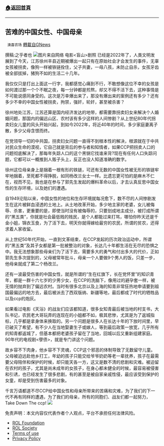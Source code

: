 ###  [:house:返回首頁](https://github.com/ourhimalayas/txt)
---


## 苦难的中国女性、中国母亲
` 澳喜农场` [轉載自GNews](https://gnews.org/zh-hans/1996915/)

撰稿:之乎者也
![](https://assets.gnews.org/wp-content/uploads/2022/02/image-1243.png)图片来自网络 电影&lt;盲山&gt;剧照
已经是2022年了，人类文明发展到了今天，江苏徐州丰县近期被爆出一起只有在原始社会才会发生的事件，无辜女孩被拐卖，像狗一样被铁链拴住，父子共妻，一母八孩，未防止自杀，女孩牙齿被全部拔掉，猪狗不如的生活二十几年。

我仅仅只是打出上面这一行字，我都感觉心痛到不行，不敢想像这位不幸的女孩是如何渡过那一个个不眠之夜，每一分钟都是煎熬，却又不得不活下去，这种事情是不可能说感同身受的。这次是万幸爆出来了，那没有爆出来的案例还有多少？还有多少不幸的中国女性被拐卖，拘禁，强奸，轮奸，甚至被杀害？

徐州地处江苏，江苏还算是国内经济发达的地带，都需要靠拐卖妇女来解决个人婚姻问题，那国内的偏远山区、农村该有多少这样的人间惨剧？从上世纪80年代拐卖妇女儿童的风头开始兴起，到如今2022年，将近40年的时间，多少家庭妻离子散，多少父母含恨而终。

在党领导一切的中共国，拐卖妇女问题一直得不到根本性的解决，根源就在于中共对民众生命的漠视，它自己就是背后的参与者和知情者，如果CCP把拐卖人口的问题彻底解决了，那每年失踪人口的这个黑锅它找谁来背?现在有任何人口失踪问题，它都可以一概推到人贩子头上，反正也没人知道准确的数字。

徐州这位母亲身上是捆着一根有形的铁链，可还有无数的中国女性被无形的铁链牢牢地捆着，至死都不得挣脱，如同杨改兰女士一样。比遗忘更可怕的是麻木不仁在，视而不见，我也是在参与了郭先生发起的爆料革命以后，才去认真反思中国女性的生存环境，以及她们的遭遇。

自1949沦陷以来，中国女性的地位和生存环境就每况愈下，数不尽的人间惨剧发生在这片被鲜血浸透的土地上。从土地改革开始，多少地主家的老婆，女儿被侮辱、杀害，更重要的是，即使当时没有被侮辱的，只要划成地主成分，被打成所谓的“黑五类”，你就是社会最低贱的贱民，是个人都能过来打骂，哪怕你昨天还是千金小姐，锦衣玉食，为了活下去，明天你就得嫁给最穷的农民，所谓的贫农，还得求着人家收留。

从上世纪50年代开始，一直到文革结束，在CCP发起的历次政治运动中，所谓的“黑五类”及其子女都是第一批被整治的对象，长达几十年都生活在无尽的恐惧之中。我无法想象那些母亲们为了活下去，需要多大的勇气和付出多大的代价，正如郭先生多次提到的，父母被常年批斗，母亲一个人要做9个男人的饭，只差一步，他母亲就成了第二个杨改兰。

还有一波最受伤害的中国女性，就是所谓的“生在红旗下，长在党怀里”的知识青年，都是一群十六七岁的少男少女，在CCP的洗脑下，像用过的避孕套一样，被无情的抛弃到了偏远农村。当时有很多北京以及上海的知青非常狂热地申请要到祖国最偏远的地方去，最后被派去了西双版纳、新疆等地，最后都成了时代的牺牲品以及ccp的炮灰。

如果看过电影《天浴》的战友们应该都知道，很多女知青最后被当地的村支书，大队书记，农民老大哥玩弄的连现在的小姐都不如，极其悲惨，尤其是为了返城指标，几乎都是拿身体来换取的。另一个问题是很多人在长达十年的下放时间里，早已破灭了希望，有不少人在当地娶妻生子或嫁人，等到最后政策一放宽，几乎所有的知青都返城了，但基本都把老婆孩子留在了当地，回城以后又重新组建家庭。90年代的电视剧&lt;孽债&gt;，就是专门讲这个问题。

故乡容不下肉身，他乡容不下灵魂，CCP这个邪恶的体制导致了无数留守儿童。父母被迫远赴他乡打工，年幼的孩子只能交给爷爷奶奶等老一辈抚养，孩子在最需要父母陪伴和保护的时候，却只能天各一方，这又是数不清的悲剧和灾难。被迫留在农村的孩子，尤其是尚未成年的女孩子，在身心都未健全的时候，最容易被侵害和引诱，也已经发生了很多悲剧，有的甚至是被自家亲戚性侵，最应该受到保护的女童，却是受到伤害最多的对象。

千言万语都道不尽CCP给中国女性和母亲所带来的苦痛和灾难，为了我们的下一代不再有同样的遭遇，为了我们的母亲，所有的同胞们、战友们都一起努力，Take Down The ccp!
![](https://assets.gnews.org/wp-content/uploads/2022/02/澳喜图标2-1.jpg)
 

免责声明：本文内容仅代表作者个人观点，平台不承担任何法律风险。

- [ROL Foundation](https://rolfoundation.org/)
- [ROL Society](https://rolsociety.org/)
- [Terms of use](https://gnews.org/terms-of-use-3/)
- [Privacy Policy](https://gnews.org/privacy-policy/)
